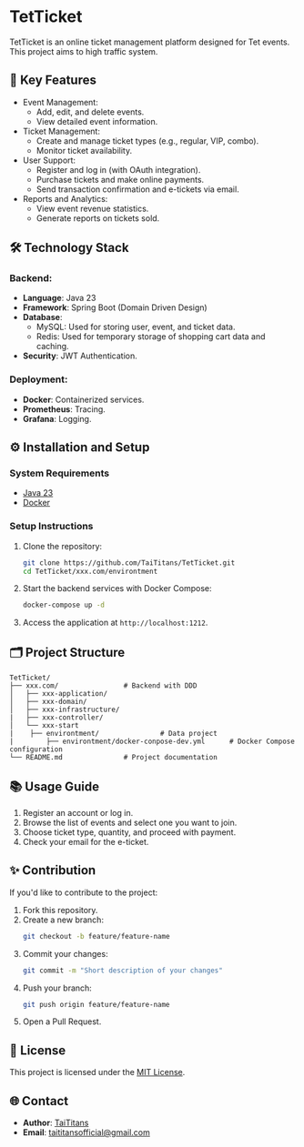 # TetTicket

TetTicket is an online ticket management platform designed for Tet events. This project aims to high traffic system.

## 🚀 Key Features

- Event Management:
  - Add, edit, and delete events.
  - View detailed event information.
- Ticket Management:
  - Create and manage ticket types (e.g., regular, VIP, combo).
  - Monitor ticket availability.
- User Support:
  - Register and log in (with OAuth integration).
  - Purchase tickets and make online payments.
  - Send transaction confirmation and e-tickets via email.
- Reports and Analytics:
  - View event revenue statistics.
  - Generate reports on tickets sold.

## 🛠️ Technology Stack

### Backend:
- **Language**: Java 23
- **Framework**: Spring Boot (Domain Driven Design)
- **Database**:
  - MySQL: Used for storing user, event, and ticket data.
  - Redis: Used for temporary storage of shopping cart data and caching.
- **Security**: JWT Authentication.

### Deployment:
- **Docker**: Containerized services.
- **Prometheus**: Tracing.
- **Grafana**: Logging.

## ⚙️ Installation and Setup

### System Requirements
- [Java 23](https://www.oracle.com/java/technologies/downloads/#java23)
- [Docker](https://www.docker.com/)

### Setup Instructions

1. Clone the repository:
   ```bash
   git clone https://github.com/TaiTitans/TetTicket.git
   cd TetTicket/xxx.com/environtment
   ```

2. Start the backend services with Docker Compose:
   ```bash
   docker-compose up -d
   ```


3. Access the application at `http://localhost:1212`.

## 🗂️ Project Structure

```plaintext
TetTicket/
├── xxx.com/                # Backend with DDD
│   ├── xxx-application/       
│   ├── xxx-domain/     
│   ├── xxx-infrastructure/     
|   ├── xxx-controller/ 
│   └── xxx-start
|    ├── environtment/               # Data project
|        ├── environtment/docker-conpose-dev.yml      # Docker Compose configuration
└── README.md               # Project documentation
```

## 📚 Usage Guide

1. Register an account or log in.
2. Browse the list of events and select one you want to join.
3. Choose ticket type, quantity, and proceed with payment.
4. Check your email for the e-ticket.

## ✨ Contribution

If you'd like to contribute to the project:
1. Fork this repository.
2. Create a new branch:
   ```bash
   git checkout -b feature/feature-name
   ```
3. Commit your changes:
   ```bash
   git commit -m "Short description of your changes"
   ```
4. Push your branch:
   ```bash
   git push origin feature/feature-name
   ```
5. Open a Pull Request.

## 📄 License

This project is licensed under the [MIT License](LICENSE).

## 🌐 Contact

- **Author**: [TaiTitans](https://github.com/TaiTitans)
- **Email**: taititansofficial@gmail.com

